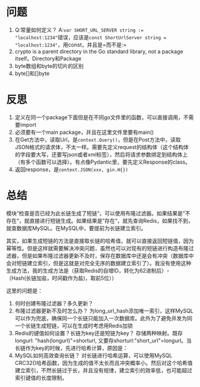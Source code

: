 # 问题
1. Q:常量如何定义？
   A:`var SHORT_URL_SERVER string := "localhost:1234"`错误，应该是`const ShortUrlServer string = "localhost:1234"`，用const，并且是=而不是:=
2. crypto is a parent directory in the Go standard library, not a package itself。Directory和Package
3. byte数组和byte的切片的区别
4. byte[]和[]byte

# 反思
1. 定义在同一个package下面但是在不同go文件里的函数，可以直接调用，不需要import
2. 必须要有一个main package，并且在这里文件里要有main()
3. 在Get方法中，读取Url，是`context.Query()`，但是在Post方法中，读取JSON格式的请求体，不太一样。需要先定义request的结构体（这个结构体的字段要大写，还要写json或者xml标签），然后将请求参数绑定到结构体上（有多个函数可以选择）。有点像Pydantic里，要先定义Response的class。
4. 返回response，是`context.JSON(xxx, gin.H{})`

# 总结
模块”检查是否已经为此长链生成了短链“，可以使用布隆过滤器。如果结果是”不存在“，就直接进行短链生成。如果结果是”存在“，就先查询Redis，如果找不到，就查数据库MySQL。在MySQL中，要提前为长链建立索引。

其实，如果生成短链的方法是直接取长链的哈希值，就可以直接返回短链值，因为幂等性。但是这样就需要解决冲突问题，虽然也可以对现有的短链进行构造布隆过滤器，但是如果布隆过滤器更新不及时，保存在数据库中还是会有冲突（数据库中会对短链建立索引，但是这就是对完全无序的数据建立索引了）。我没有使用这种生成方法，我的生成方法是（获取Redis的自增ID，转化为62进制后）-（Hash(长链加盐，时间戳作为盐)，取前5位））

这里的问题是：
1. 何时创建布隆过滤器？多久更新？
2. 布隆过滤器更新不及时怎么办？
   为long_url_hash添加唯一索引，这样MySQL可以作为兜底，确保同一个长链只能加入一次数据库。此外为了避免并发为同一个长链生成短链，可以在生成时考虑用Redis加锁
3. Redis的键值如何设置？长链为key还是短链为key？
   存储两种映射。既存longurl: "hash(longurl)"=shorturl, 又要存shorturl:"short_url"=longurl。当长链作为key的时候，先进行哈希计算，原因是：
4. MySQL如何高效查询长链？
   对长链进行哈希运算，可以使用MySQL CRC32()哈希函数，因为生成的值不太长而且冲突概率小。然后对这个哈希值建立索引，不然长链过于长，并且没有规律，建立索引的效率低，也可能超过索引键值的长度限制。